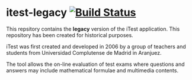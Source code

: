 itest-legacy [![Build Status](https://travis-ci.org/iTest-UCM/itest-legacy.png)](https://travis-ci.org/iTest-UCM/itest-legacy)
===========

This repsitory contains the **legacy** version of the iTest application. This repository has been created for historical purposes.

iTest was first created and developed in 2006 by a group of teachers and students from Universidad Complutense de Madrid in Aranjuez.

The tool allows the on-line evaluation of test exams where questions and answers may include mathematical formulae and multimedia contents.

